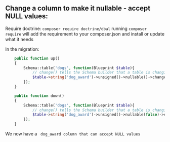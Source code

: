 
## Change a column to make it nullable - accept NULL values:
Require doctrine:
```composer require doctrine/dbal```
running ```composer require``` will add the requirement to your composer.json
and install or update what it needs

In the migration:
```php
	public function up()
	{
		Schema::table('dogs', function(Blueprint $table){
			// change() tells the Schema builder that a table is changing
			$table->string('dog_award')->unsigned()->nullable()->change();
		});
	}

	public function down()
	{
		Schema::table('dogs', function(Blueprint $table){
			// change() tells the Schema builder that a table is changing
			$table->string('dog_award')->unsigned()->nullable(false)->change();
		});
	}
```

We now have a ``` dog_award column that can accept NULL values``` 
